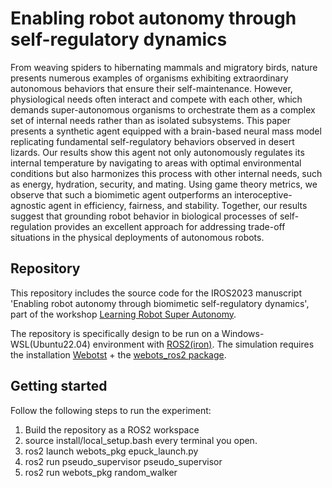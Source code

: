 # Enabling robot autonomy through self-regulatory dynamics

From weaving spiders to hibernating mammals and migratory birds, nature presents numerous examples of organisms exhibiting extraordinary autonomous behaviors that ensure their self-maintenance. However, physiological needs often interact and compete with each other, which demands super-autonomous organisms to orchestrate them as a complex set of internal needs rather than as isolated subsystems. This paper presents a synthetic agent equipped with a brain-based neural mass model replicating fundamental self-regulatory behaviors observed in desert lizards. Our results show this agent not only autonomously regulates its internal temperature by navigating to areas with optimal environmental conditions but also harmonizes this process with other internal needs, such as energy, hydration, security, and mating. Using game theory metrics, we observe that such a biomimetic agent outperforms an interoceptive-agnostic agent in efficiency, fairness, and stability. Together, our results suggest that grounding robot behavior in biological processes of self-regulation provides an excellent approach for addressing trade-off situations in the physical deployments of autonomous robots.

## Repository


This repository includes the source code for the IROS2023 manuscript 'Enabling robot autonomy through biomimetic self-regulatory dynamics', part of the workshop [Learning Robot Super Autonomy](https://wp.nyu.edu/workshopiros2023superautonomy/).


The repository is specifically design to be run on a Windows-WSL(Ubuntu22.04) environment with [ROS2(iron)](https://docs.ros.org/en/iron/index.html). The simulation requires the installation [Webotst](https://cyberbotics.com/) + the [webots_ros2 package](https://github.com/cyberbotics/webots_ros2).


## Getting started

Follow the following steps to run the experiment:
1. Build the repository as a ROS2 workspace
2. source install/local_setup.bash every terminal you open.
3. ros2 launch webots_pkg epuck_launch.py
4. ros2 run pseudo_supervisor pseudo_supervisor
5. ros2 run webots_pkg random_walker

